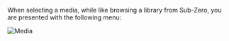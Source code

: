 When selecting a media, while like browsing a library from Sub-Zero, you are presented with the following menu:

![Media](https://github.com/pannal/Sub-Zero.bundle/blob/master/Wiki/Images/Item_1.png) 